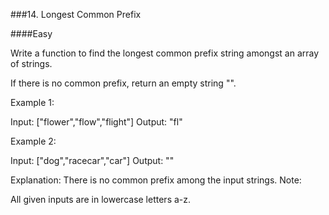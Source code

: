 ###14. Longest Common Prefix

####Easy

Write a function to find the longest common prefix string amongst an array of strings.

If there is no common prefix, return an empty string "".

Example 1:

Input: ["flower","flow","flight"]
Output: "fl"

Example 2:

Input: ["dog","racecar","car"]
Output: ""

Explanation: There is no common prefix among the input strings.
Note:

All given inputs are in lowercase letters a-z.